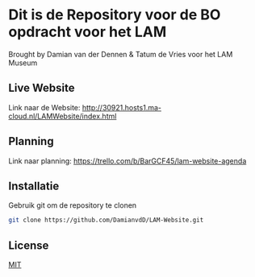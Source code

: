 # Dit is de Repository voor de BO opdracht voor het LAM

Brought by Damian van der Dennen & Tatum de Vries voor het LAM Museum

## Live Website
Link naar de Website: http://30921.hosts1.ma-cloud.nl/LAMWebsite/index.html

## Planning

Link naar planning: https://trello.com/b/BarGCF45/lam-website-agenda

## Installatie

Gebruik git om de repository te clonen

```bash
git clone https://github.com/DamianvdD/LAM-Website.git
```

## License
[MIT](https://choosealicense.com/licenses/mit/)
